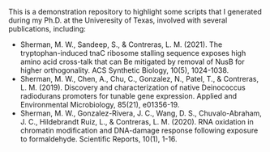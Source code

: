 This is a demonstration repository to highlight some scripts that I generated during my Ph.D. at the Univeresity of Texas, involved with several publications, including:
* Sherman, M. W., Sandeep, S., & Contreras, L. M. (2021). The tryptophan-induced tnaC ribosome stalling sequence exposes high amino acid cross-talk that can Be mitigated by removal of NusB for higher orthogonality. ACS Synthetic Biology, 10(5), 1024-1038.
* Sherman, M. W., Chen, A., Chu, C., Gonzalez, N., Patel, T., & Contreras, L. M. (2019). Discovery and characterization of native Deinococcus radiodurans promoters for tunable gene expression. Applied and Environmental Microbiology, 85(21), e01356-19.
* Sherman, M. W., Gonzalez-Rivera, J. C., Wang, D. S., Chuvalo-Abraham, J. C., Hildebrandt Ruiz, L., & Contreras, L. M. (2020). RNA oxidation in chromatin modification and DNA-damage response following exposure to formaldehyde. Scientific Reports, 10(1), 1-16.

